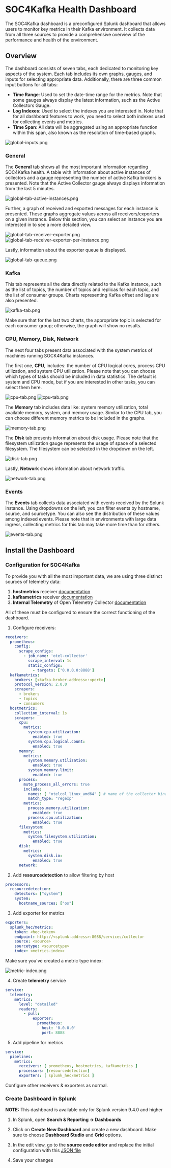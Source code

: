 # SOC4Kafka Health Dashboard

The SOC4Kafka dashboard is a preconfigured Splunk dashboard that allows users to monitor key metrics in their Kafka environment. It collects data from all three sources to provide a comprehensive overview of the performance and health of the environment.

## Overview

The dashboard consists of seven tabs, each dedicated to monitoring key aspects of the system. Each tab includes its own graphs, gauges, and inputs for selecting appropriate data. Additionally, there are three common input buttons for all tabs:

- **Time Range**: Used to set the date-time range for the metrics. Note that some gauges always display the latest information, such as the Active Collectors Gauge.
- **Log Indexes**: Used to select the indexes you are interested in. Note that for all dashboard features to work, you need to select both indexes used for collecting events and metrics.
- **Time Span**: All data will be aggregated using an appropriate function within this span, also known as the resolution of time-based graphs.

![global-inputs.png](images/dashboard/global-inputs.png)

### General

The **General** tab shows all the most important information regarding SOC4Kafka health. A table with information about active instances of collectors and a gauge representing the number of active Kafka brokers is presented. Note that the Active Collector gauge always displays information from the last 5 minutes.

![global-tab-active-instances.png](images/dashboard/global-tab-active-instances.png)

Further, a graph of received and exported messages for each instance is presented. These graphs aggregate values across all receivers/exporters on a given instance. Below this section, you can select an instance you are interested in to see a more detailed view.

![global-tab-receiver-exporter.png](images/dashboard/global-tab-receiver-exporter.png)
![global-tab-receiver-exporter-per-instance.png](images/dashboard/global-tab-receiver-exporter-per-instance.png)

Lastly, information about the exporter queue is displayed.

![global-tab-queue.png](images/dashboard/global-tab-queue.png)

### Kafka

This tab represents all the data directly related to the Kafka instance, such as the list of topics, the number of topics and replicas for each topic, and the list of consumer groups. Charts representing Kafka offset and lag are also presented.

![kafka-tab.png](images/dashboard/kafka-tab.png)

Make sure that for the last two charts, the appropriate topic is selected for each consumer group; otherwise, the graph will show no results.

### CPU, Memory, Disk, Network

The next four tabs present data associated with the system metrics of machines running SOCK4Kafka instances.

The first one, **CPU**, includes: the number of CPU logical cores, process CPU utilization, and system CPU utilization. Please note that you can choose which types of tasks should be included in data statistics. The default is system and CPU mode, but if you are interested in other tasks, you can select them here.

![cpu-tab.png](images/dashboard/cpu-tab.png)
![cpu-tab.png](images/dashboard/cpu-tab-2.png)

The **Memory** tab includes data like: system memory utilization, total available memory, system, and memory usage. Similar to the CPU tab, you can choose different memory metrics to be included in the graphs.

![memory-tab.png](images/dashboard/memory-tab.png)

The **Disk** tab presents information about disk usage. Please note that the filesystem utilization gauge represents the usage of space of a selected filesystem. The filesystem can be selected in the dropdown on the left.

![disk-tab.png](images/dashboard/disk-tab.png)

Lastly, **Network** shows information about network traffic.

![network-tab.png](images/dashboard/network-tab.png)

### Events

The **Events** tab collects data associated with events received by the Splunk instance. Using dropdowns on the left, you can filter events by hostname, source, and sourcetype. You can also see the distribution of these values among indexed events. Please note that in environments with large data ingress, collecting metrics for this tab may take more time than for others.

![events-tab.png](images/dashboard/events-tab.png)

## Install the Dashboard

### Configuration for SOC4Kafka

To provide you with all the most important data, we are using three distinct sources of telemetry data:

1. **hostmetrics** receiver [documentation](https://github.com/open-telemetry/opentelemetry-collector-contrib/tree/main/receiver/hostmetricsreceiver)
2. **kafkametrics** receiver [documentation](https://github.com/open-telemetry/opentelemetry-collector-contrib/tree/main/receiver/kafkametricsreceiver)
3. **Internal Telemetry** of Open Telemetry Collector [documentation](https://opentelemetry.io/docs/collector/internal-telemetry/#lists-of-internal-metrics)

All of these must be configured to ensure the correct functioning of the dashboard.

1. Configure receivers:

```yaml
receivers:
  prometheus:
    config:
      scrape_configs:
        - job_name: 'otel-collector'
          scrape_interval: 1s
          static_configs:
            - targets: ['0.0.0.0:8888']
  kafkametrics:
    brokers: [<kafka-broker-address>:<port>]
    protocol_version: 2.0.0
    scrapers:
      - brokers
      - topics
      - consumers
  hostmetrics:
    collection_interval: 1s
    scrapers:
      cpu:
        metrics:
          system.cpu.utilization:
            enabled: true
          system.cpu.logical.count:
            enabled: true
      memory:
        metrics:
          system.memory.utilization:
            enabled: true
          system.memory.limit:
            enabled: true
      process:
        mute_process_all_errors: true
        include:
          names: [ "otelcol_linux_amd64" ] # name of the collector binary
          match_type: "regexp"
        metrics:
          process.memory.utilization:
            enabled: true
          process.cpu.utilization:
            enabled: true
      filesystem:
        metrics:
          system.filesystem.utilization:
            enabled: true
      disk:
        metrics:
          system.disk.io:
            enabled: true
      network:
```

2. Add **resourcedetection** to allow filtering by host

```yaml
processors:
  resourcedetection:
    detectors: ["system"]
    system:
      hostname_sources: ["os"]
```

3. Add exporter for metrics

```yaml
exporters:
  splunk_hec/metrics:
    token: <hec-token>
    endpoint: http://<splunk-address>:8088/services/collector
    source: <source>
    sourcetype: <sourcetype>
    index: <metrics-index>
```

Make sure you've created a metric type index:

![metric-index.png](images/dashboard/metric-index.png)

4. Create **telemetry** service
```yaml
service:
  telemetry:
    metrics:
      level: "detailed"
      readers:
        - pull:
            exporter:
              prometheus:
                host: '0.0.0.0'
                port: 8888
```

5. Add pipeline for metrics

```yaml
service:
  pipelines:
    metrics:
      receivers: [ prometheus, hostmetrics, kafkametrics ]
      processors: [resourcedetection]
      exporters: [ splunk_hec/metrics ]
```

   Configure other receivers & exporters as normal.

### Create Dashboard in Splunk

**NOTE:** This dashboard is available only for Splunk version 9.4.0 and higher

1. In Splunk, open **Search & Reporting -> Dashboards**
2. Click on **Create New Dashboard** and create a new dashboard. Make sure to choose **Dashboard Studio** and **Grid** options.
3. In the edit view, go to the **source code editor** and replace the initial configuration with this [JSON file](../dashboards/SOC4Kafka-health-dashboard.json)

4. Save your changes